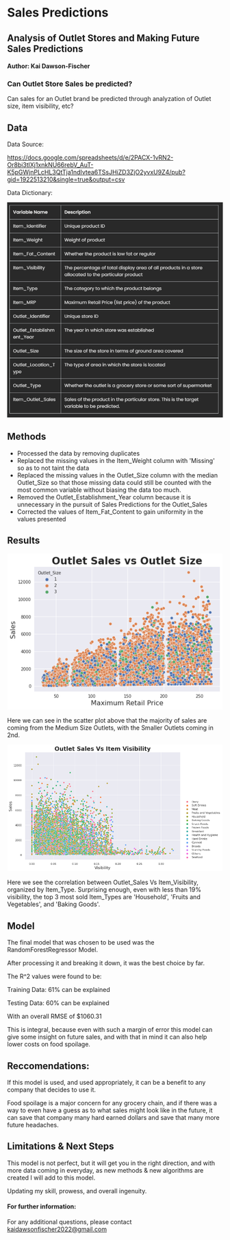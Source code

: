 # Sales Predictions
## Analysis of Outlet Stores and Making Future Sales Predictions 
#### Author: Kai Dawson-Fischer
### Can Outlet Store Sales be predicted?
Can sales for an Outlet brand be predicted through analyzation of Outlet size, item visibility, etc?
## Data
Data Source:

https://docs.google.com/spreadsheets/d/e/2PACX-1vRN2-Or8bi3tlXj1xnkNU66rebV_AuT-K5pGWjnPLcHL3QtTja1ndIvtea6TSsJHiZD3ZjO2yvxU9Z4/pub?gid=1922513210&single=true&output=csv

Data Dictionary:

![Data Dictionary](https://github.com/G3ntl3g1ant/sales-predictions/blob/main/variable_dictionary.png)

## Methods
- Processed the data by removing duplicates 
- Replaced the missing values in the Item_Weight column with 'Missing' so as to not taint the data
- Replaced the missing values in the Outlet_Size column with the median Outlet_Size so that those missing data could still be counted with the most common variable without biasing the data too much.
- Removed the Outlet_Establishment_Year column because it is unnecessary in the pursuit of Sales Predictions for the Outlet_Sales
- Corrected the values of Item_Fat_Content to gain uniformity in the values presented

## Results
![Outlet Sales Vs Outlet Size](https://github.com/G3ntl3g1ant/sales-predictions/blob/main/maximum_retail_price.png)

Here we can see in the scatter plot above that the majority of sales are coming from the Medium Size Outlets, with the Smaller Outlets coming in 2nd.

![Outlet Sales Vs Item Visibility](https://github.com/G3ntl3g1ant/sales-predictions/blob/main/item_visibility.png)

Here we see the correlation between Outlet_Sales Vs Item_Visibility, organized by Item_Type. Surprising enough, even with less than 19% visibility, the top 3 most sold Item_Types are 'Household', 'Fruits and Vegetables', and 'Baking Goods'.

## Model
The final model that was chosen to be used was the RandomForestRegressor Model.

After processing it and breaking it down, it was the best choice by far.

The R^2 values were found to be:

Training Data: 61% can be explained

Testing Data: 60% can be explained

With an overall RMSE of $1060.31

This is integral, because even with such a margin of error this model can give some insight on future sales, and with that in mind it can also help lower costs on food spoilage.

## Reccomendations:
If this model is used, and used appropriately, it can be a benefit to any company that decides to use it. 

Food spoilage is a major concern for any grocery chain, and if there was a way to even have a guess as to what sales might look like in the future, it can save that company many hard earned dollars and save that many more future headaches. 

## Limitations & Next Steps
This model is not perfect, but it will get you in the right direction, and with more data coming in everyday, as new methods & new algorithms are created I will add to this model. 

Updating my skill, prowess, and overall ingenuity.


#### For further information:
For any additional questions, please contact kaidawsonfischer2022@gmail.com
